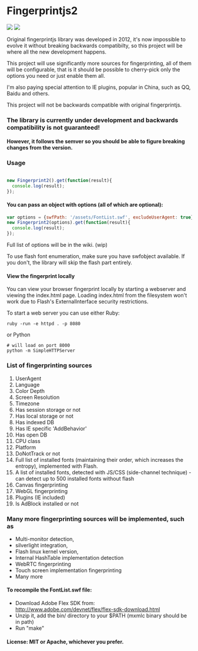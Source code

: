 <p align="center">
  <h1>Fingerprintjs2</h1>
  <a href="https://travis-ci.org/Valve/fingerprintjs2"><img src="http://img.shields.io/travis/Valve/fingerprintjs2/master.svg?style=flat" /></a>
  <a href="https://gitter.im/Valve/fingerprintjs2"><img src="https://badges.gitter.im/Valve/fingerprintjs2.png"/></a>
</p>

Original fingerprintjs library was developed in 2012, it's now impossible to evolve it
without breaking backwards compatibilty, so this project will be where
all the new development happens.

This project will use significantly more sources for fingerprinting, all
of them will be configurable, that is it should be possible to
cherry-pick only the options you need or just enable them all.

I'm also paying special attention to IE plugins, popular in China, such
as QQ, Baidu and others.

This project will not be backwards compatible with original
fingerprintjs.


### The library is currently under development and backwards compatibility is not guaranteed!
#### However, it follows the semver so you should be able to figure breaking changes from the version.

### Usage

```javascript

new Fingerprint2().get(function(result){
  console.log(result);
});
```

#### You can pass an object with options (all of which are optional):

```javascript
var options = {swfPath: '/assets/FontList.swf', excludeUserAgent: true};
new Fingerprint2(options).get(function(result){
  console.log(result);
});
```

Full list of options will be in the wiki. (wip)

To use flash font enumeration, make sure you have swfobject available.
If you don't, the library will skip the flash part entirely.


#### View the fingerprint locally

You can view your browser fingerprint locally by starting a webserver and viewing the index.html page.
Loading index.html from the filesystem won't work due to Flash's ExternalInterface security restrictions.

To start a web server you can use either Ruby:

```
ruby -run -e httpd . -p 8080
```
or Python

```
# will load on port 8000
python -m SimpleHTTPServer
```

### List of fingerprinting sources

1. UserAgent
2. Language
3. Color Depth
4. Screen Resolution
5. Timezone
6. Has session storage or not
7. Has local storage or not
8. Has indexed DB
9. Has IE specific 'AddBehavior'
10. Has open DB
11. CPU class
12. Platform
13. DoNotTrack or not
14. Full list of installed fonts (maintaining their order, which increases the entropy), implemented with Flash.
15. A list of installed fonts, detected with JS/CSS (side-channel technique) - can detect up to 500 installed fonts without flash
16. Canvas fingerprinting
17. WebGL fingerprinting
18. Plugins (IE included)
19. Is AdBlock installed or not


### Many more fingerprinting sources will be implemented, such as

* Multi-monitor detection,
* silverlight integration,
* Flash linux kernel version,
* Internal HashTable implementation detection
* WebRTC fingerprinting
* Touch screen implementation fingerprinting
* Many more


#### To recompile the FontList.swf file:

* Download Adobe Flex SDK from:  http://www.adobe.com/devnet/flex/flex-sdk-download.html
* Unzip it, add the bin/ directory to your $PATH  (mxmlc binary should be in path)
* Run "make"

#### License: MIT or Apache, whichever you prefer.
